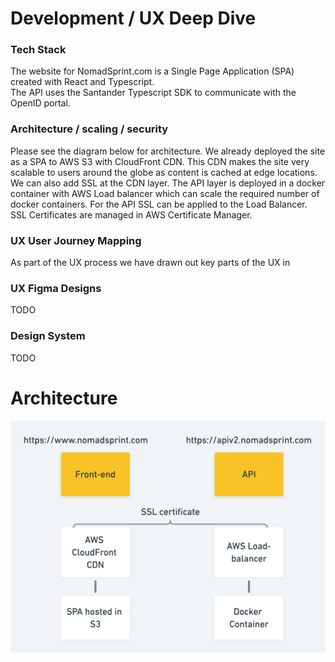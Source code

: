 # Development / UX Deep Dive

### Tech Stack
The website for NomadSprint.com is a Single Page Application (SPA) created with React and Typescript.  
The API uses the Santander Typescript SDK to communicate with the OpenID portal.
### Architecture / scaling / security
Please see the diagram below for architecture. We already deployed the site as a SPA to AWS S3 with CloudFront CDN. This CDN makes the site very scalable to users around the globe as content is cached at edge locations. We can also add SSL at the CDN layer. The API layer is deployed in a docker container with AWS Load balancer which can scale the required number of docker containers. For the API SSL can be applied to the Load Balancer. SSL Certificates are managed in AWS Certificate Manager.
### UX User Journey Mapping
As part of the UX process we have drawn out key parts of the UX in 
### UX Figma Designs
TODO
### Design System
TODO

# Architecture
![Architecture](https://github.com/createistic/resources/blob/main/architecture.png)

